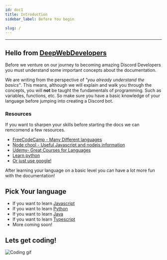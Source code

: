 ```yaml
---
id: doc1
title: Introduction
sidebar_label: Before You begin

slug: /
---
```


---

## Hello from [DeepWebDevelopers](https://github.com/DeepWebDevelopers)

Before we venture on our journey to becoming amazing Discord Developers you must understand some important concepts about the documentation.

We are writing from the perspective of _"you already understand the basics"_.
This means, although we will explain and walk you through the concepts, you will **not** be taught the fundamentals of programming. Such as variables, functions, etc. So make sure you have a basic knowledge of your language before jumping into creating a Discord bot.

### Resources

If you want to sharpen your skills before starting the docs we can remcomend a few resources.

- [FreeCodeCamp - Many Different languages](https://www.freecodecamp.org/)
- [Node chool - Useful Javascript and nodejs information](https://nodeschool.io/)
- [Udemy- Great Courses for Languages](https://www.udemy.com/)
- [Learn python](https://www.learnpython.org/)
- [Or just use google!](https://www.google.com)

After learning your language on a basic level you can have a lot more fun with the documentation!

## Pick Your language

<!-- Sends the user to a guide -->

- If you want to learn [Javascript](js/s1/doc-byb-js)
- If you want to learn [Python](py/s1/doc-py-byb)
- If you want to learn [Java](/java/s1/doc-byb-java)
- If you want to learn [Typescript](/ts/s1/doc-byb-ts)
- More coming soon!

## Lets get coding!

![Coding gif](https://media.giphy.com/media/ZVik7pBtu9dNS/giphy.gif)
